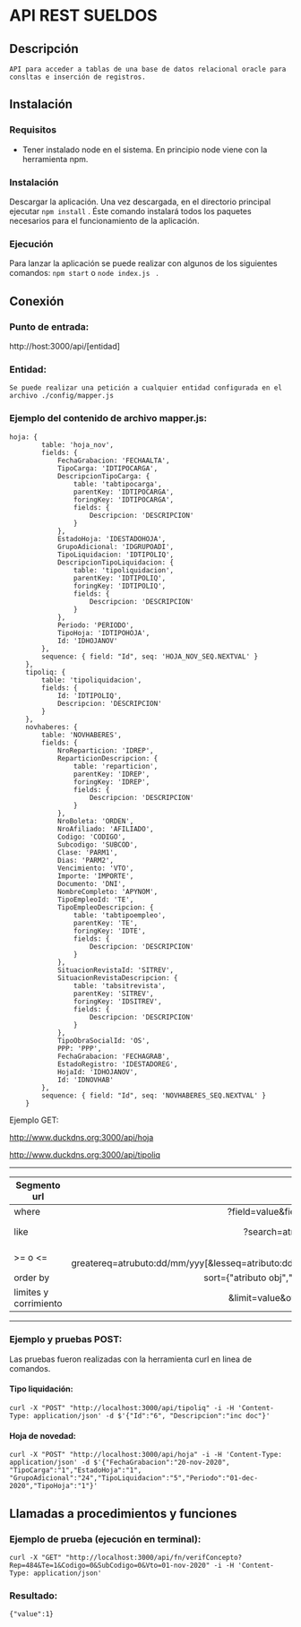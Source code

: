 # API REST SUELDOS ##

## Descripción
    
    API para acceder a tablas de una base de datos relacional oracle para consltas e inserción de registros.

## Instalación
### Requisitos
- Tener instalado node en el sistema. En principio node viene con la herramienta npm.

### Instalación
Descargar la aplicación. Una vez descargada, en el directorio principal ejecutar ```npm install``` . Éste comando instalará todos los paquetes necesarios para el funcionamiento de la aplicación.

### Ejecución
Para lanzar la aplicación se puede realizar con algunos de los siguientes comandos: 
```npm start``` o ```node index.js ``` .

## Conexión

### Punto de entrada:
http://host:3000/api/[entidad]

### Entidad:

    Se puede realizar una petición a cualquier entidad configurada en el archivo ./config/mapper.js

### Ejemplo del contenido de archivo mapper.js:

```
hoja: {
        table: 'hoja_nov',
        fields: {
            FechaGrabacion: 'FECHAALTA',
            TipoCarga: 'IDTIPOCARGA',
            DescripcionTipoCarga: {
                table: 'tabtipocarga',
                parentKey: 'IDTIPOCARGA',
                foringKey: 'IDTIPOCARGA',
                fields: {
                    Descripcion: 'DESCRIPCION'
                }
            },
            EstadoHoja: 'IDESTADOHOJA',
            GrupoAdicional: 'IDGRUPOADI',
            TipoLiquidacion: 'IDTIPOLIQ',
            DescripcionTipoLiquidacion: {
                table: 'tipoliquidacion',
                parentKey: 'IDTIPOLIQ',
                foringKey: 'IDTIPOLIQ',
                fields: {
                    Descripcion: 'DESCRIPCION'
                }
            },
            Periodo: 'PERIODO',
            TipoHoja: 'IDTIPOHOJA',
            Id: 'IDHOJANOV'
        },
        sequence: { field: "Id", seq: 'HOJA_NOV_SEQ.NEXTVAL' }
    },
    tipoliq: {
        table: 'tipoliquidacion',
        fields: {
            Id: 'IDTIPOLIQ',
            Descripcion: 'DESCRIPCION'
        }
    },
    novhaberes: {
        table: 'NOVHABERES',
        fields: {
            NroReparticion: 'IDREP',
            ReparticionDescripcion: {
                table: 'reparticion',
                parentKey: 'IDREP',
                foringKey: 'IDREP',
                fields: {
                    Descripcion: 'DESCRIPCION'
                }
            },
            NroBoleta: 'ORDEN',
            NroAfiliado: 'AFILIADO',
            Codigo: 'CODIGO',
            Subcodigo: 'SUBCOD',
            Clase: 'PARM1',
            Dias: 'PARM2',
            Vencimiento: 'VTO',
            Importe: 'IMPORTE',
            Documento: 'DNI',
            NombreCompleto: 'APYNOM',
            TipoEmpleoId: 'TE',
            TipoEmpleoDescripcion: {
                table: 'tabtipoempleo',
                parentKey: 'TE',
                foringKey: 'IDTE',
                fields: {
                    Descripcion: 'DESCRIPCION'
                }
            },
            SituacionRevistaId: 'SITREV',
            SituacionRevistaDescripcion: {
                table: 'tabsitrevista',
                parentKey: 'SITREV',
                foringKey: 'IDSITREV',
                fields: {
                    Descripcion: 'DESCRIPCION'
                }
            },
            TipoObraSocialId: 'OS',
            PPP: 'PPP',
            FechaGrabacion: 'FECHAGRAB',
            EstadoRegistro: 'IDESTADOREG',
            HojaId: 'IDHOJANOV',
            Id: 'IDNOVHAB'
        },
        sequence: { field: "Id", seq: 'NOVHABERES_SEQ.NEXTVAL' }
    }
```

Ejemplo GET:

http://www.duckdns.org:3000/api/hoja

http://www.duckdns.org:3000/api/tipoliq

---

| Segmento url |Sintaxis|Observación|
| --- |---:| ---:|
| where |?field=value&field=value...| Se puede agregar n condiciones|
| like   | ?search=atributo:texto| Ejemplo: http://localhost:3000/api/persona?search=ApellidoYNombre:FER&limit=5|
| >= o <= | ?greatereq=atrubuto:dd/mm/yyy[&lesseq=atributo:dd/mm/yyyy]| Ejemplo: ?greatereq=Periodo:01/06/2020&lesseq=Periodo:01/11/2020|
|order by | sort={"atributo obj","asc/desc"} |
| limites y corrimiento |&limit=value&offset=value | limit obligatorio, offset opcional |

---


### Ejemplo y pruebas POST:
Las pruebas fueron realizadas con la herramienta curl en linea de comandos.

#### Tipo liquidación:

` curl -X "POST" "http://localhost:3000/api/tipoliq" -i -H 'Content-Type: application/json' -d $'{"Id":"6", "Descripcion":"inc doc"}' `

#### Hoja de novedad:

` curl -X "POST" "http://localhost:3000/api/hoja" -i -H 'Content-Type: application/json' -d $'{"FechaGrabacion":"20-nov-2020", "TipoCarga":"1","EstadoHoja":"1", "GrupoAdicional":"24","TipoLiquidacion":"5","Periodo":"01-dec-2020","TipoHoja":"1"}' `

## Llamadas a procedimientos y funciones

### Ejemplo de prueba (ejecución en terminal):

    curl -X "GET" "http://localhost:3000/api/fn/verifConcepto?Rep=484&Te=1&Codigo=0&SubCodigo=0&Vto=01-nov-2020" -i -H 'Content-Type: application/json'

### Resultado:
    {"value":1}
